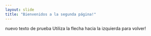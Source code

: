 ```yaml
---
layout: slide
title: "Bienvenidos a la segunda página!"
---
```

nuevo texto de prueba
Utiliza la flecha hacia la izquierda para volver!
